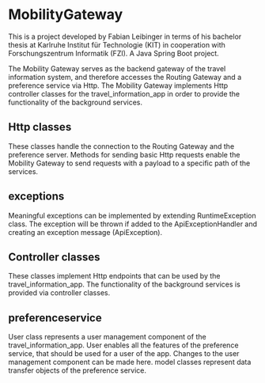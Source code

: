 # MobilityGateway

This is a project developed by Fabian Leibinger in terms of his bachelor thesis at Karlruhe Institut für Technologie (KIT) in cooperation with Forschungszentrum Informatik (FZI).
A Java Spring Boot project.

The Mobility Gateway serves as the backend gateway of the travel information system, and therefore accesses the Routing Gateway and a preference service via Http.
The Mobility Gateway implements Http controller classes for the travel_information_app in order to provide the functionality of the background services. 

## Http classes

These classes handle the connection to the Routing Gateway and the preference server. 
Methods for sending basic Http requests enable the Mobility Gateway to send requests with a payload to a specific path of the services.

## exceptions

Meaningful exceptions can be implemented by extending RuntimeException class. The exception will be thrown if added to the ApiExceptionHandler and creating an exception message (ApiException).

## Controller classes

These classes implement Http endpoints that can be used by the travel_information_app. The functionality of the background services is provided via controller classes.

## preferenceservice

User class represents a user management component of the travel_information_app. 
User enables all the features of the preference service, that should be used for a user of the app. Changes to the user management component can be made here.
model classes represent data transfer objects of the preference service.
